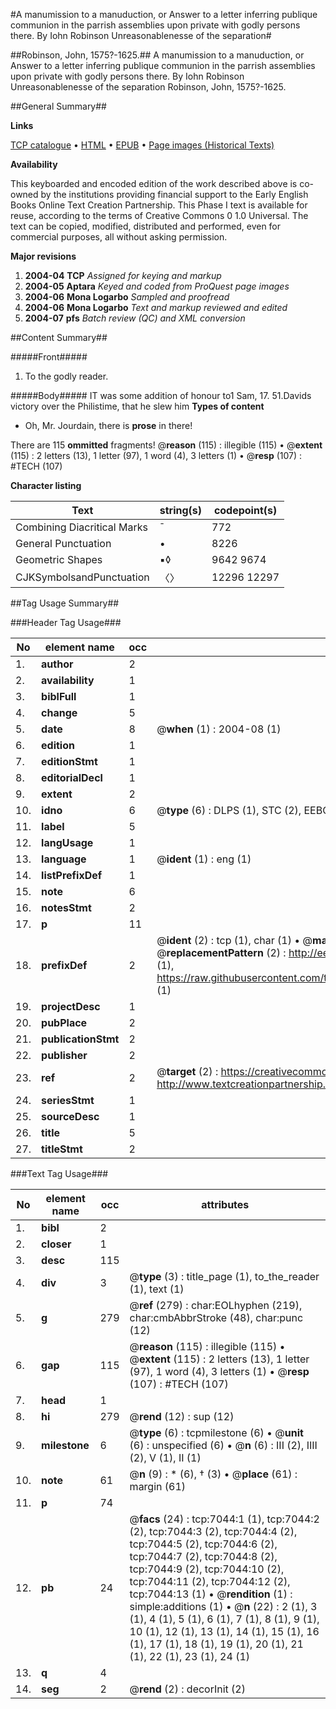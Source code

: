 #A manumission to a manuduction, or Answer to a letter inferring publique communion in the parrish assemblies upon private with godly persons there. By Iohn Robinson Unreasonablenesse of the separation#

##Robinson, John, 1575?-1625.##
A manumission to a manuduction, or Answer to a letter inferring publique communion in the parrish assemblies upon private with godly persons there. By Iohn Robinson
Unreasonablenesse of the separation
Robinson, John, 1575?-1625.

##General Summary##

**Links**

[TCP catalogue](http://www.ota.ox.ac.uk/tcp/)  • 
[HTML](http://tei.it.ox.ac.uk/tcp/Texts-HTML/free/A10/A10838.html)  • 
[EPUB](http://tei.it.ox.ac.uk/tcp/Texts-EPUB/free/A10/A10838.epub) • 
[Page images (Historical Texts)](https://data.historicaltexts.jisc.ac.uk/view?pubId=eebo-99842394e&pageId=eebo-99842394e-7044-1)

**Availability**

This keyboarded and encoded edition of the
	       work described above is co-owned by the institutions
	       providing financial support to the Early English Books
	       Online Text Creation Partnership. This Phase I text is
	       available for reuse, according to the terms of Creative
	       Commons 0 1.0 Universal. The text can be copied,
	       modified, distributed and performed, even for
	       commercial purposes, all without asking permission.

**Major revisions**

1. __2004-04__ __TCP__ *Assigned for keying and markup*
1. __2004-05__ __Aptara__ *Keyed and coded from ProQuest page images*
1. __2004-06__ __Mona Logarbo__ *Sampled and proofread*
1. __2004-06__ __Mona Logarbo__ *Text and markup reviewed and edited*
1. __2004-07__ __pfs__ *Batch review (QC) and XML conversion*

##Content Summary##

#####Front#####

1. To the godly reader.

#####Body#####
IT was some addition of honour to1 Sam, 17. 51.Davids victory over
the Philistime, that he slew him 
**Types of content**

  * Oh, Mr. Jourdain, there is **prose** in there!

There are 115 **ommitted** fragments! 
 @__reason__ (115) : illegible (115)  •  @__extent__ (115) : 2 letters (13), 1 letter (97), 1 word (4), 3 letters (1)  •  @__resp__ (107) : #TECH (107)

**Character listing**


|Text|string(s)|codepoint(s)|
|---|---|---|
|Combining             Diacritical Marks|̄|772|
|General Punctuation|•|8226|
|Geometric Shapes|▪◊|9642 9674|
|CJKSymbolsandPunctuation|〈〉|12296 12297|

##Tag Usage Summary##

###Header Tag Usage###

|No|element name|occ|attributes|
|---|---|---|---|
|1.|__author__|2||
|2.|__availability__|1||
|3.|__biblFull__|1||
|4.|__change__|5||
|5.|__date__|8| @__when__ (1) : 2004-08 (1)|
|6.|__edition__|1||
|7.|__editionStmt__|1||
|8.|__editorialDecl__|1||
|9.|__extent__|2||
|10.|__idno__|6| @__type__ (6) : DLPS (1), STC (2), EEBO-CITATION (1), PROQUEST (1), VID (1)|
|11.|__label__|5||
|12.|__langUsage__|1||
|13.|__language__|1| @__ident__ (1) : eng (1)|
|14.|__listPrefixDef__|1||
|15.|__note__|6||
|16.|__notesStmt__|2||
|17.|__p__|11||
|18.|__prefixDef__|2| @__ident__ (2) : tcp (1), char (1)  •  @__matchPattern__ (2) : ([0-9\-]+):([0-9IVX]+) (1), (.+) (1)  •  @__replacementPattern__ (2) : http://eebo.chadwyck.com/downloadtiff?vid=$1&page=$2 (1), https://raw.githubusercontent.com/textcreationpartnership/Texts/master/tcpchars.xml#$1 (1)|
|19.|__projectDesc__|1||
|20.|__pubPlace__|2||
|21.|__publicationStmt__|2||
|22.|__publisher__|2||
|23.|__ref__|2| @__target__ (2) : https://creativecommons.org/publicdomain/zero/1.0/ (1), http://www.textcreationpartnership.org/docs/. (1)|
|24.|__seriesStmt__|1||
|25.|__sourceDesc__|1||
|26.|__title__|5||
|27.|__titleStmt__|2||


###Text Tag Usage###

|No|element name|occ|attributes|
|---|---|---|---|
|1.|__bibl__|2||
|2.|__closer__|1||
|3.|__desc__|115||
|4.|__div__|3| @__type__ (3) : title_page (1), to_the_reader (1), text (1)|
|5.|__g__|279| @__ref__ (279) : char:EOLhyphen (219), char:cmbAbbrStroke (48), char:punc (12)|
|6.|__gap__|115| @__reason__ (115) : illegible (115)  •  @__extent__ (115) : 2 letters (13), 1 letter (97), 1 word (4), 3 letters (1)  •  @__resp__ (107) : #TECH (107)|
|7.|__head__|1||
|8.|__hi__|279| @__rend__ (12) : sup (12)|
|9.|__milestone__|6| @__type__ (6) : tcpmilestone (6)  •  @__unit__ (6) : unspecified (6)  •  @__n__ (6) : III (2), IIII (2), V (1), II (1)|
|10.|__note__|61| @__n__ (9) : * (6), † (3)  •  @__place__ (61) : margin (61)|
|11.|__p__|74||
|12.|__pb__|24| @__facs__ (24) : tcp:7044:1 (1), tcp:7044:2 (2), tcp:7044:3 (2), tcp:7044:4 (2), tcp:7044:5 (2), tcp:7044:6 (2), tcp:7044:7 (2), tcp:7044:8 (2), tcp:7044:9 (2), tcp:7044:10 (2), tcp:7044:11 (2), tcp:7044:12 (2), tcp:7044:13 (1)  •  @__rendition__ (1) : simple:additions (1)  •  @__n__ (22) : 2 (1), 3 (1), 4 (1), 5 (1), 6 (1), 7 (1), 8 (1), 9 (1), 10 (1), 12 (1), 13 (1), 14 (1), 15 (1), 16 (1), 17 (1), 18 (1), 19 (1), 20 (1), 21 (1), 22 (1), 23 (1), 24 (1)|
|13.|__q__|4||
|14.|__seg__|2| @__rend__ (2) : decorInit (2)|
